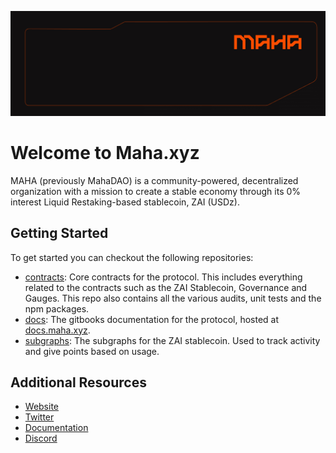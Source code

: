 ![mahaxyz](https://raw.githubusercontent.com/mahaxyz/.github/main/banner.png)
# Welcome to Maha.xyz

MAHA (previously MahaDAO) is a community-powered, decentralized organization with a mission to create a stable economy through its 0% interest Liquid Restaking-based stablecoin, ZAI (USDz).

## Getting Started

To get started you can checkout the following repositories:

- [contracts](https://github.com/mahaxyz/contracts): Core contracts for the protocol. This includes everything related to the contracts such as the ZAI Stablecoin, Governance and Gauges. This repo also contains all the various audits, unit tests and the npm packages.
- [docs](https://github.com/mahaxyz/docs): The gitbooks documentation for the protocol, hosted at [docs.maha.xyz](https://docs.maha.xyz/).
- [subgraphs](https://github.com/mahaxyz/subgraphs): The subgraphs for the ZAI stablecoin. Used to track activity and give points based on usage.

## Additional Resources

- [Website](https://maha.xyz)
- [Twitter](https://twitter.com/mahaxyz_)
- [Documentation](https://docs.maha.xyz/)
- [Discord](https://discord.gg/mahadao)
